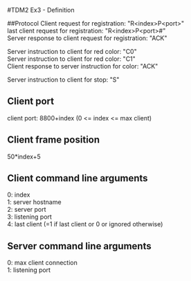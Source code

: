 #TDM2 Ex3 - Definition

##Protocol
Client request for registration: "R\<index\>P\<port\>"  
last client request for registration: "R\<index\>P\<port\>#"  
Server response to client request for registration: "ACK"  

Server instruction to client for red color: "C0"  
Server instruction to client for red color: "C1"  
Client response to server instruction for color: "ACK"  

Server instruction to client for stop: "S"  

## Client port
client port: 8800+index (0 <= index <= max client)

## Client frame position
50*index+5

## Client command line arguments
0: index  
1: server hostname  
2: server port  
3: listening port  
4: last client (=1 if last client or 0 or ignored otherwise)

## Server command line arguments
0: max client connection  
1: listening port  

